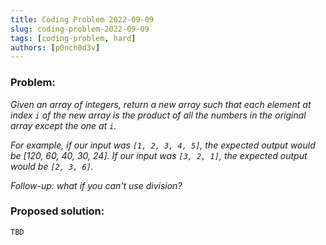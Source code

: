 ```yaml
---
title: Coding Problem 2022-09-09
slug: coding-problem-2022-09-09
tags: [coding-problem, hard]
authors: [p0nch0d3v]
---
```

### Problem:
*Given an array of integers, return a new array such that each element at index `i` of the new array is the product of all the numbers in the original array except the one at `i`.*

*For example, if our input was `[1, 2, 3, 4, 5]`, the expected output would be [120, 60, 40, 30, 24]. If our input was `[3, 2, 1]`, the expected output would be `[2, 3, 6]`.*

*Follow-up: what if you can't use division?*

### Proposed solution:
```TBD```